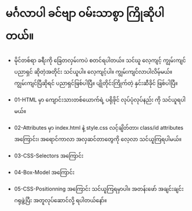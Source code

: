 # မင်္ဂလာပါ ခင်ဗျာ ဝမ်းသာစွာ ကြိုဆိုပါတယ်။ 
* မိုင်တစ်ရာ ခရီးကို ခြေတလှမ်းကပဲ စတင်ရပါတယ်။ သင်ဃူ လေ့ကျင့် ကျွမ်းကျင် ပညာရှင် ဆိုတဲ့အတိုင်း သင်ယူပါ။ လေ့ကျင့်ပါ။ ကျွမ်းကျင်လာပါလိမ့်မယ်။ ကျွမ်းကျင်ပြီဆိုရင် ပညာရှင်ဖြစ်ပါပြီ။ ပျိုတိုင်းကြိုက်တဲ့ နှင်းဆီခိုင် ဖြစ်ပါပြီ။

* 01-HTML မှာ ကျောင်းသားတစ်ယောက်ရဲ့ ပရိုဖိုင် လုပ်ပုံလုပ်နည်း ကို သင်ယူရပါမယ်။
* 02-Attributes မှာ index.html နဲ့ style.css လင့်ချိတ်တာ၊ class/id attributes အကြောင်း၊ အရောင်ကာလာ အလှဆင်တာတွေကို လေ့လာ သင်ယူကြရပါမယ်။
* 03-CSS-Selectors အကြောင်း
* 04-Box-Model အကြောင်း
* 05-CSS-Positionning အကြောင်း သင်ယူကြရမှာပါ။ အတန်းဖော် အချင်းချင်း ဂရုဖွဲ့ပြီး အတူလုပ်ဆောင်လို့ ရပါတယ်နော်။